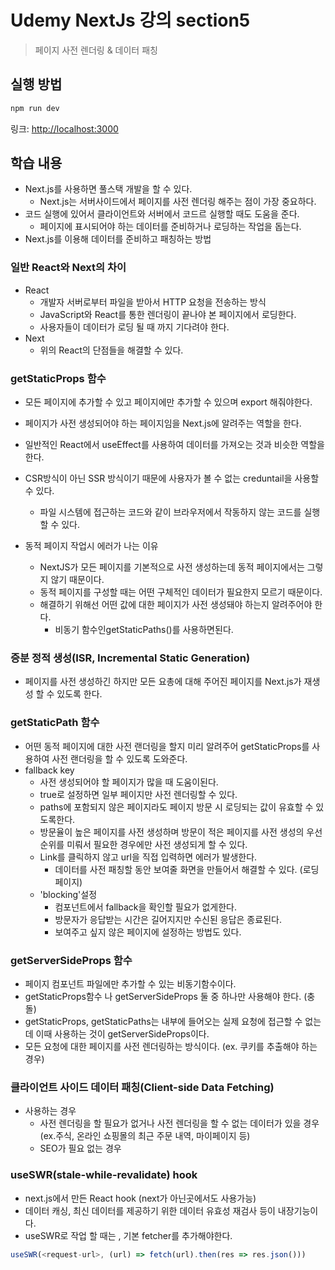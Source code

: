 # Udemy NextJs 강의 section5

> 페이지 사전 렌더링 & 데이터 패칭

## 실행 방법

```bash
npm run dev
```

링크: [http://localhost:3000](http://localhost:3000)

## 학습 내용

- Next.js를 사용하면 풀스택 개발을 할 수 있다.
  - Next.js는 서버사이드에서 페이지를 사전 렌더링 해주는 점이 가장 중요하다.
- 코드 실행에 있어서 클라이언트와 서버에서 코드르 실행할 때도 도움을 준다.
  - 페이지에 표시되어야 하는 데이터를 준비하거나 로딩하는 작업을 돕는다.
- Next.js를 이용해 데이터를 준비하고 패칭하는 방법

### 일반 React와 Next의 차이

- React
  - 개발자 서버로부터 파일을 받아서 HTTP 요청을 전송하는 방식
  - JavaScript와 React를 통한 렌더링이 끝나야 본 페이지에서 로딩한다.
  - 사용자들이 데이터가 로딩 될 때 까지 기다려야 한다.
- Next
  - 위의 React의 단점들을 해결할 수 있다.

### getStaticProps 함수

- 모든 페이지에 추가할 수 있고 페이지에만 추가할 수 있으며 export 해줘야한다.
- 페이지가 사전 생성되어야 하는 페이지임을 Next.js에 알려주는 역할을 한다.
- 일반적인 React에서 useEffect를 사용하여 데이터를 가져오는 것과 비슷한 역할을 한다.
- CSR방식이 아닌 SSR 방식이기 때문에 사용자가 볼 수 없는 creduntail을 사용할 수 있다.

  - 파일 시스템에 접근하는 코드와 같이 브라우저에서 작동하지 않는 코드를 실행할 수 있다.

- 동적 페이지 작업시 에러가 나는 이유
  - NextJS가 모든 페이지를 기본적으로 사전 생성하는데 동적 페이지에서는 그렇지 않기 때문이다.
  - 동적 페이지를 구성할 때는 어떤 구체적인 데이터가 필요한지 모르기 때문이다.
  - 해결하기 위해선 어떤 값에 대한 페이지가 사전 생성돼야 하는지 알려주어야 한다.
    - 비동기 함수인getStaticPaths()를 사용하면된다.

### 증분 정적 생성(ISR, Incremental Static Generation)

- 페이지를 사전 생성하긴 하지만 모든 요총에 대해 주어진 페이지를 Next.js가 재생성 할 수 있도록 한다.

### getStaticPath 함수

- 어떤 동적 페이지에 대한 사전 랜더링을 할지 미리 알려주어 getStaticProps를 사용하여 사전 랜더링을 할 수 있도록 도와준다.
- fallback key
  - 사전 생성되어야 할 페이지가 많을 때 도움이된다.
  - true로 설정하면 일부 페이지만 사전 렌더링할 수 있다.
  - paths에 포함되지 않은 페이지라도 페이지 방문 시 로딩되는 값이 유효할 수 있도록한다.
  - 방문율이 높은 페이지를 사전 생성하며 방문이 적은 페이지를 사전 생성의 우선순위를 미뤄서 필요한 경우에만 사전 생성되게 할 수 있다.
  - Link를 클릭하지 않고 url을 직접 입력하면 에러가 발생한다.
    - 데이터를 사전 패칭할 동안 보여줄 화면을 만들어서 해결할 수 있다. (로딩페이지)
  - 'blocking'설정
    - 컴포넌트에서 fallback을 확인할 필요가 없게한다.
    - 방문자가 응답받는 시간은 길어지지만 수신된 응답은 종료된다.
    - 보여주고 싶지 않은 페이지에 설정하는 방법도 있다.

### getServerSideProps 함수

- 페이지 컴포넌트 파일에만 추가할 수 있는 비동기함수이다.
- getStaticProps함수 나 getServerSideProps 둘 중 하나만 사용해야 한다. (충돌)
- getStaticProps, getStaticPaths는 내부에 들어오는 실제 요청에 접근할 수 없는데 이때 사용하는 것이 getServerSideProps이다.
- 모든 요청에 대한 페이지를 사전 렌더링하는 방식이다. (ex. 쿠키를 추출해야 하는 경우)

### 클라이언트 사이드 데이터 패칭(Client-side Data Fetching)

- 사용하는 경우
  - 사전 렌더링을 할 필요가 없거나 사전 렌더링을 할 수 없는 데이터가 있을 경우  
    (ex.주식, 온라인 쇼핑몰의 최근 주문 내역, 마이페이지 등)
  - SEO가 필요 없는 경우

### useSWR(stale-while-revalidate) hook

- next.js에서 만든 React hook (next가 아닌곳에서도 사용가능)
- 데이터 캐싱, 최신 데이터를 제공하기 위한 데이터 유효성 재검사 등이 내장기능이다.
- useSWR로 작업 할 때는 , 기본 fetcher를 추가해야한다.

```js
useSWR(<request-url>, (url) => fetch(url).then(res => res.json()))
```
